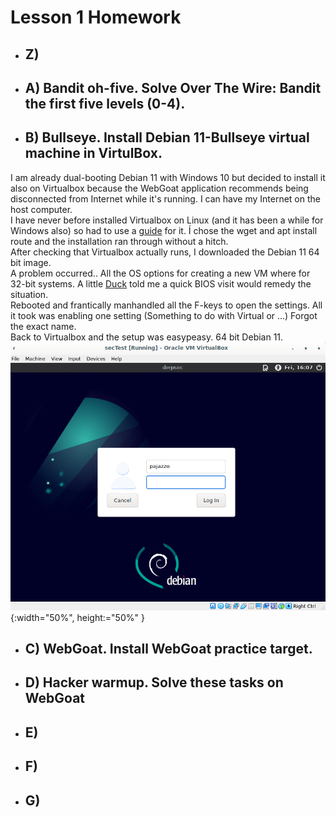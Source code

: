 <h1>Lesson 1 Homework</h1>
  
* <h2>Z)</h2>  
* <h2>A) Bandit oh-five. Solve Over The Wire: Bandit the first five levels (0-4).</h2>
* <h2>B) Bullseye. Install Debian 11-Bullseye virtual machine in VirtulBox.</h2>  
I am already dual-booting Debian 11 with Windows 10 but decided to install it also on Virtualbox because the WebGoat application recommends being disconnected from Internet while it's running. I can have my Internet on the host computer.  
I have never before installed Virtualbox on Linux (and it has been a while for Windows also) so had to use a [guide](https://linoxide.com/how-to-install-virtualbox-on-debian-11/) for it. Í chose the wget and apt install route and the installation ran through without a hitch.  
After checking that Virtualbox actually runs, I downloaded the Debian 11 64 bit image.  
A problem occurred.. All the OS options for creating a new VM where for 32-bit systems. A little [Duck](https://duckduckgo.com) told me a quick BIOS visit would remedy the situation.  
Rebooted and frantically manhandled all the F-keys to open the settings. All it took was enabling one setting (Something to do with Virtual or ...) Forgot the exact name.  
Back to Virtualbox and the setup was easypeasy. 64 bit Debian 11. 
![Debian 11 Login screen](Pictures/debian11Login.png){:width="50%", height:="50%" }
* <h2>C) WebGoat. Install WebGoat practice target.</h2>
* <h2>D) Hacker warmup. Solve these tasks on WebGoat</h2>
* <h2>E)</h2>  
* <h2>F)</h2>  
* <h2>G)</h2>  